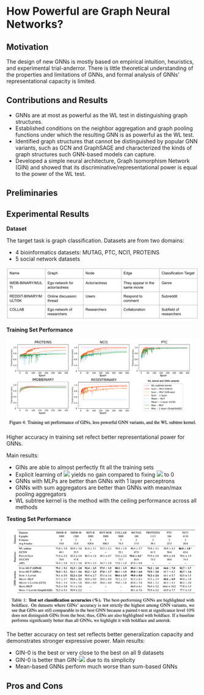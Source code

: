 # How Powerful are Graph Neural Networks?

## Motivation

The design of new GNNs is mostly based on empirical intuition, heuristics, and experimental trial-anderror. There is little theoretical understanding of the properties and limitations of GNNs, and formal analysis of GNNs’ representational capacity is limited.

## Contributions and Results
* GNNs are at most as powerful as the WL test in distinguishing graph structures.
* Established conditions on the neighbor aggregation and graph pooling functions under which the resulting GNN is as powerful as the WL test.
* Identified graph structures that cannot be distinguished by popular GNN variants, such as GCN and GraphSAGE and characterized the kinds of graph structures such GNN-based models can capture. 
* Developed a simple neural architecture, Graph Isomorphism Network (GIN) and showed that its discriminative/representational power is equal to the power of the WL test.

## Preliminaries



## Experimental Results

**Dataset**

The target task is graph classification. Datasets are from two domains:
* 4 bioinformatics datasets: MUTAG, PTC, NCI1, PROTEINS
* 5 social network datasets
  
![Social network datasets details](fig/datasets.png)

**Training Set Performance**

![Main result of training set performance](fig/figure4.png)

Higher accuracy in training set refect better representational power for GNNs. 

Main results:
* GINs are able to almost perfectly fit all the training sets
* Explicit learning of <img src="https://render.githubusercontent.com/render/math?math=\epsilon"> yields no gain compared to fixing <img src="https://render.githubusercontent.com/render/math?math=\epsilon"> to 0
* GNNs with MLPs are better than GNNs with 1 layer perceptrons
* GNNs with sum aggregators are better than GNNs with mean/max pooling aggregators
* WL subtree kernel is the method with the ceiling performance across all methods

**Testing Set Performance**

![Main result of testing set performance](fig/table1.png)

The better accuracy on test set reflects better generalization capacity and demonstrates stronger expressive power. Main results:
* GIN-0 is the best or very close to the best on all 9 datasets
* GIN-0 is better than GIN-<img src="https://render.githubusercontent.com/render/math?math=\epsilon"> due to its simplicity
* Mean-based GNNs perform much worse than sum-based GNNs

## Pros and Cons


